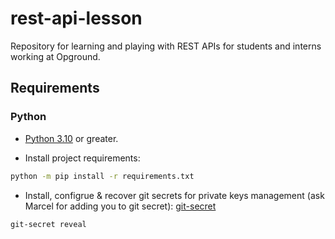 # rest-api-lesson
Repository for learning and playing with REST APIs for students and interns working at Opground.

## Requirements
### Python
- [Python 3.10](https://www.python.org/downloads/) or greater.

- Install project requirements:
```bash
python -m pip install -r requirements.txt
```

- Install, configrue & recover git secrets for private keys management (ask Marcel for adding you to git secret):
[git-secret](https://sobolevn.me/git-secret/)

```bash
git-secret reveal
```
